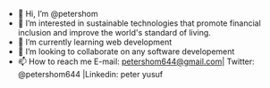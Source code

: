 - 👋 Hi, I’m @petershom
- 👀 I’m interested in sustainable technologies that promote financial inclusion and improve the world's standard of living.
- 🌱 I’m currently learning web development 
- 💞️ I’m looking to collaborate on any software developement 
- 📫 How to reach me E-mail: petershom644@gmail.com| Twitter: @petershom644 |Linkedin: peter yusuf

<!---
petershom/petershom is a ✨ special ✨ repository because its `README.md` (this file) appears on your GitHub profile.
You can click the Preview link to take a look at your changes.
--->
